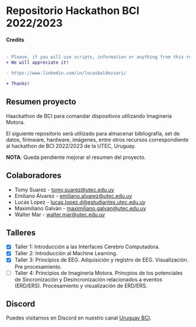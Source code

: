 # Repositorio  Hackathon BCI 2022/2023

#### Credits

```diff

- Please, if you will use scripts, information or anything from this repository, please give us some credits.
+ We will appreciate it!

- https://www.linkedin.com/in/lucasbaldezzari/

+ Thanks!
```

## Resumen proyecto
Haackathon de BCI para comandar dispositivos utilizando Imaginería Motora.

El siguiente repositorio será utilizado para almacenar bibliografía, set de datos, firmware, hardware, imágenes, entre otros recursos correspondiente al hackathon de BCI 2022/2023 de la UTEC, Uruguay.

**NOTA**: Queda pendiente mejorar el resumen del proyecto.

## Colaboradores

- Tomy Suarez - tomy.suarez@utec.edu.uy 
- Emiliano Álvarez - emiliano.alvarez@utec.edu.uy 
- Lucas Lopez - lucas.lopez.d@estudiantes.utec.edu.uy 
- Maximiliano Galván - maximiliano.galvan@utec.edu.uy 
- Walter Mar - walter.mar@utec.edu.uy

## Talleres

- [x] Taller 1: Introducción a las Interfaces Cerebro Computadora.
- [x] Taller 2: Introducción al Machine Learning.
- [x] Taller 3: Principios de EEG. Adquisición y registro de EEG. Visualización. Pre procesamiento.
- [ ] Taller 4: Principios de Imaginería Motora. Princpios de los potenciales de Sincronización y Desincronización relacionados a eventos (ERD/ERS). Procesamiento y visualización de ERD/ERS.

## Discord

Puedes visitarnos en Discord en nuestro canal [Uruguay BCI](https://discord.gg/7e6ZdFgh).